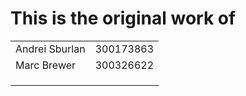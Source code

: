 # This is the original work of 


|   |   |
|---|---|
|Andrei Sburlan|300173863|
|Marc Brewer|300326622|
|   |   |
|   |   |
|   |   |

